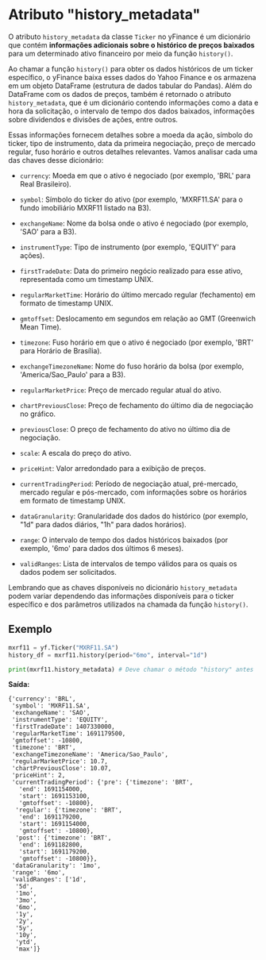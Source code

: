 # Atributo "history_metadata"

O atributo `history_metadata` da classe `Ticker` no yFinance é um dicionário que contém **informações adicionais sobre o histórico de preços baixados** para um determinado ativo financeiro por meio da função `history()`.

Ao chamar a função `history()` para obter os dados históricos de um ticker específico, o yFinance baixa esses dados do Yahoo Finance e os armazena em um objeto DataFrame (estrutura de dados tabular do Pandas). Além do DataFrame com os dados de preços, também é retornado o atributo `history_metadata`, que é um dicionário contendo informações como a data e hora da solicitação, o intervalo de tempo dos dados baixados, informações sobre dividendos e divisões de ações, entre outros.

Essas informações fornecem detalhes sobre a moeda da ação, símbolo do ticker, tipo de instrumento, data da primeira negociação, preço de mercado regular, fuso horário e outros detalhes relevantes. Vamos analisar cada uma das chaves desse dicionário:

- `currency`: Moeda em que o ativo é negociado (por exemplo, 'BRL' para Real Brasileiro).

- `symbol`: Símbolo do ticker do ativo (por exemplo, 'MXRF11.SA' para o fundo imobiliário MXRF11 listado na B3).

- `exchangeName`: Nome da bolsa onde o ativo é negociado (por exemplo, 'SAO' para a B3).

- `instrumentType`: Tipo de instrumento (por exemplo, 'EQUITY' para ações).

- `firstTradeDate`: Data do primeiro negócio realizado para esse ativo, representada como um timestamp UNIX.

- `regularMarketTime`: Horário do último mercado regular (fechamento) em formato de timestamp UNIX.

- `gmtoffset`: Deslocamento em segundos em relação ao GMT (Greenwich Mean Time).

- `timezone`: Fuso horário em que o ativo é negociado (por exemplo, 'BRT' para Horário de Brasília).

- `exchangeTimezoneName`: Nome do fuso horário da bolsa (por exemplo, 'America/Sao_Paulo' para a B3).

- `regularMarketPrice`: Preço de mercado regular atual do ativo.

- `chartPreviousClose`: Preço de fechamento do último dia de negociação no gráfico.

- `previousClose`: O preço de fechamento do ativo no último dia de negociação.

- `scale`: A escala do preço do ativo.

- `priceHint`: Valor arredondado para a exibição de preços.

- `currentTradingPeriod`: Período de negociação atual, pré-mercado, mercado regular e pós-mercado, com informações sobre os horários em formato de timestamp UNIX.

- `dataGranularity`: Granularidade dos dados do histórico (por exemplo, "1d" para dados diários, "1h" para dados horários).

- `range`: O intervalo de tempo dos dados históricos baixados (por exemplo, '6mo' para dados dos últimos 6 meses).

- `validRanges`: Lista de intervalos de tempo válidos para os quais os dados podem ser solicitados.

Lembrando que as chaves disponíveis no dicionário `history_metadata` podem variar dependendo das informações disponíveis para o ticker específico e dos parâmetros utilizados na chamada da função `history()`.

## **Exemplo**

```python
mxrf11 = yf.Ticker("MXRF11.SA")
history_df = mxrf11.history(period="6mo", interval="1d")

print(mxrf11.history_metadata) # Deve chamar o método "history" antes
```

**Saída:**

```
{'currency': 'BRL',
 'symbol': 'MXRF11.SA',
 'exchangeName': 'SAO',
 'instrumentType': 'EQUITY',
 'firstTradeDate': 1407330000,
 'regularMarketTime': 1691179500,
 'gmtoffset': -10800,
 'timezone': 'BRT',
 'exchangeTimezoneName': 'America/Sao_Paulo',
 'regularMarketPrice': 10.7,
 'chartPreviousClose': 10.07,
 'priceHint': 2,
 'currentTradingPeriod': {'pre': {'timezone': 'BRT',
   'end': 1691154000,
   'start': 1691153100,
   'gmtoffset': -10800},
  'regular': {'timezone': 'BRT',
   'end': 1691179200,
   'start': 1691154000,
   'gmtoffset': -10800},
  'post': {'timezone': 'BRT',
   'end': 1691182800,
   'start': 1691179200,
   'gmtoffset': -10800}},
 'dataGranularity': '1mo',
 'range': '6mo',
 'validRanges': ['1d',
  '5d',
  '1mo',
  '3mo',
  '6mo',
  '1y',
  '2y',
  '5y',
  '10y',
  'ytd',
  'max']}
```